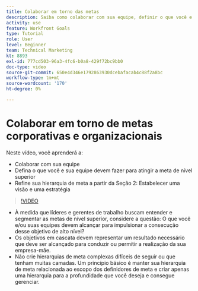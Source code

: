 ```yaml
---
title: Colaborar em torno das metas
description: Saiba como colaborar com sua equipe, definir o que você e sua equipe devem fazer para atingir a meta de nível superior e refinar sua hierarquia de meta.
activity: use
feature: Workfront Goals
type: Tutorial
role: User
level: Beginner
team: Technical Marketing
kt: 8893
exl-id: 777cd503-96a3-4fc6-b0a8-429f72bc9bb0
doc-type: video
source-git-commit: 650e4d346e1792863930dcebafacab4c88f2a8bc
workflow-type: tm+mt
source-wordcount: '170'
ht-degree: 0%

---
```


# Colaborar em torno de metas corporativas e organizacionais

Neste vídeo, você aprenderá a:

* Colaborar com sua equipe
* Defina o que você e sua equipe devem fazer para atingir a meta de nível superior
* Refine sua hierarquia de meta a partir da Seção 2: Estabelecer uma visão e uma estratégia

>[!VIDEO](https://video.tv.adobe.com/v/335187/?quality=12&learn=on)

<!--
Pro-tips graphic
-->

* À medida que líderes e gerentes de trabalho buscam entender e segmentar as metas de nível superior, considere a questão: O que você e/ou suas equipes devem alcançar para impulsionar a consecução desse objetivo de alto nível?
* Os objetivos em cascata devem representar um resultado necessário que deve ser alcançado para conduzir ou permitir a realização da sua empresa-mãe.
* Não crie hierarquias de meta complexas difíceis de seguir ou que tenham muitas camadas. Um princípio básico é manter sua hierarquia de meta relacionada ao escopo dos definidores de meta e criar apenas uma hierarquia para a profundidade que você deseja e consegue gerenciar.
